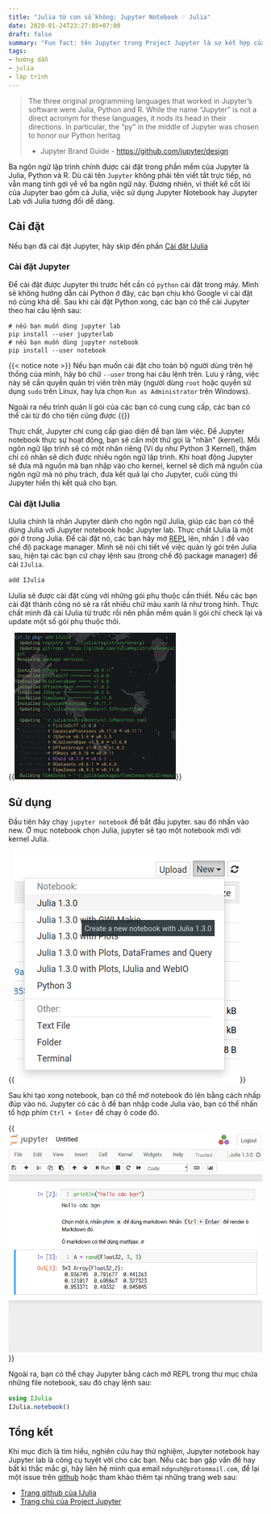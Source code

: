 ```yaml
---
title: "Julia từ con số không: Jupyter Notebook ♡ Julia"
date: 2020-01-24T23:27:05+07:00
draft: false
summary: "Fun fact: tên Jupyter trong Project Jupyter là sự kết hợp của ba ngôn ngữ Julia, Python và R."
tags: 
- hướng dẫn
- julia
- lập trình
---
```


> The three original programming languages that worked in Jupyter’s software were Julia, Python and R. While the name “Jupyter” is not a direct acronym for these languages, it nods its head in their directions. In particular, the “py” in the middle of Jupyter was chosen to honor our Python heritag
> - Jupyter Brand Guide - https://github.com/jupyter/design

Ba ngôn ngữ lập trình chính được cài đặt trong phần mềm của Jupyter là Julia, Python và R. Dù cái tên `Jupyter` không phải tên viết tắt trực tiếp, nó vẫn mang tính gợi về về ba ngôn ngữ này. Đương nhiên, vì thiết kế cốt lõi của Jupyter bao gồm cả Julia, việc sử dụng Jupyter Notebook hay Jupyter Lab với Julia tương đối dễ dàng. 

## Cài đặt

Nếu bạn đã cài đặt Jupyter, hãy skip đến phần [Cài đặt IJulia](#cài-đặt-ijulia)

### Cài đặt Jupyter
Để cài đặt được Jupyter thì trước hết cần có `python` cài đặt trong máy. Mình sẽ không hướng dẫn cài Python ở đây, các bạn chịu khó Google vì cài đặt nó cũng khá dễ. Sau khi cài đặt Python xong, các bạn có thể cài Jupyter theo hai câu lệnh sau:

```shell
# nếu bạn muốn dùng jupyter lab
pip install --user jupyterlab
# nếu bạn muốn dùng jupyter notebook
pip install --user notebook
```

{{< notice note >}}
Nếu bạn muốn cài đặt cho toàn bộ người dùng trên hệ thống của mình, hãy bỏ chữ `--user` trong hai câu lệnh trên. Lưu ý rằng, việc này sẽ cần quyền quản trị viên trên máy (người dùng `root` hoặc quyền sử dụng `sudo` trên Linux, hay lựa chọn `Run as Administrator` trên Windows).

Ngoài ra nếu trình quản lí gói của các bạn có cung cung cấp, các bạn có thể cài từ đó cho tiện cũng được
{{</notice >}}

Thực chất, Jupyter chỉ cung cấp giao diện để bạn làm việc. Để Jupyter notebook thực sự hoạt động, bạn sẽ cần một thứ gọi là "nhân" (kernel). Mỗi ngôn ngữ lập trình sẽ có một nhân riêng (Ví dụ như Python 3 Kernel), thậm chí có nhân sẽ dịch được nhiều ngôn ngữ lập trình. Khi hoạt động Jupyter sẽ đưa mã nguồn mà bạn nhập vào cho kernel, kernel sẽ dịch mã nguồn của ngôn ngữ mà nó phụ trách, đưa kết quả lại cho Jupyter, cuối cùng thì Jupyter hiển thị kết quả cho bạn.

### Cài đặt IJulia

IJulia chính là nhân Jupyter dành cho ngôn ngữ Julia, giúp các bạn có thể dùng Julia với Jupyter notebook hoặc Jupyter lab. Thực chất IJulia là một *gói* ở trong Julia. Để cài đặt nó, các bạn hãy mở [REPL](../julia-repl) lên, nhấn `]` để vào chế độ package manager. Mình sẽ nói chi tiết về việc quản lý gói trên Julia sau, hiện tại các bạn cứ chạy lệnh sau (trong chế độ package manager) để cài `IJulia`.
```julia
add IJulia
```

IJulia sẽ được cài đặt cùng với những gói phụ thuộc cần thiết. Nếu các bạn cài đặt thành công nó sẽ ra rất nhiều chữ màu xanh lá như trong hình. Thực chất mình đã cài IJulia từ trước rồi nên phần mềm quản lí gói chỉ check lại và update một số gói phụ thuộc thôi.

{{<img src="/img/cai-dat-ijulia-3.png" caption="Kết quả khi lệnh add IJulia thành công" width="320px">}}


## Sử dụng

Đầu tiên hãy chạy `jupyter notebook` để bắt đầu jupyter. sau đó nhấn vào new. Ở mục notebook chọn Julia, jupyter sẽ tạo một notebook mới với kernel Julia.

{{<img src="/img/ijulia-su-dung-001.png" caption="Tạo một notebook mới" >}}

Sau khi tạo xong notebook, bạn có thể mở notebook đó lên bằng cách nhấp đúp vào nó. Jupyter có các ô để bạn nhập code Julia vào, bạn có thể nhấn tổ hợp phím `Ctrl + Enter` để chạy ô code đó.

{{<img src="/img/ijulia-su-dung-002.png" caption="Sử dụng Julia với Jupyter notebook">}}

Ngoài ra, bạn có thể chạy Jupyter bằng cách mở REPL trong thư mục chứa những file notebook, sau đó chạy lệnh sau:
```julia
using IJulia
IJulia.notebook()
```

## Tổng kết

Khi mục đích là tìm hiểu, nghiên cứu hay thử nghiệm, Jupyter notebook hay Jupyter lab là công cụ tuyệt vời cho các bạn. Nếu các bạn gặp vấn đề hay bất kì thắc mắc gì, hãy liên hệ mình qua email `ndgnuh@protonmail.com`, để lại một issue trên [github](https://github.com/ndgnuh/ndgnuh.github.io) hoặc tham khảo thêm tại những trang web sau:

- [Trang github của IJulia](https://github.com/JuliaLang/IJulia.jl)
- [Trang chủ của Project Jupyter](https://jupyter.org/install)
